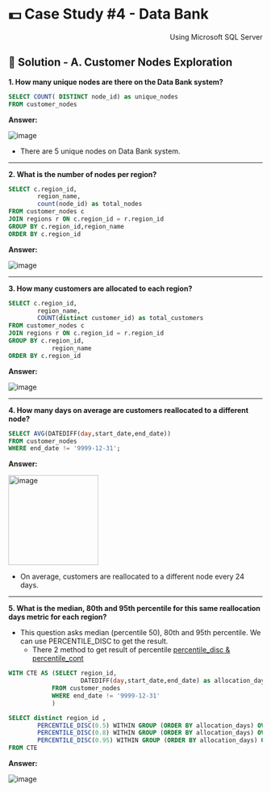 # 💵 Case Study #4 - Data Bank
<p align="right"> Using Microsoft SQL Server </p>

## 🏦 Solution - A. Customer Nodes Exploration

**1. How many unique nodes are there on the Data Bank system?**

````sql
SELECT COUNT( DISTINCT node_id) as unique_nodes
FROM customer_nodes
````

**Answer:**

![image](https://user-images.githubusercontent.com/101379141/195846878-a315e2b5-0ade-4b43-aa5e-42b57c640733.png)
- There are 5 unique nodes on Data Bank system.

***

**2. What is the number of nodes per region?**

````sql
SELECT c.region_id,
        region_name, 
        count(node_id) as total_nodes
FROM customer_nodes c 
JOIN regions r ON c.region_id = r.region_id
GROUP BY c.region_id,region_name
ORDER BY c.region_id
````

**Answer:**

![image](https://user-images.githubusercontent.com/101379141/195847042-ca686a02-65c6-456b-836b-f4af6557321d.png)
***

**3. How many customers are allocated to each region?**

````sql
SELECT c.region_id,
        region_name,
        COUNT(distinct customer_id) as total_customers
FROM customer_nodes c 
JOIN regions r ON c.region_id = r.region_id
GROUP BY c.region_id, 
            region_name
ORDER BY c.region_id
````

**Answer:**

![image](https://user-images.githubusercontent.com/101379141/195847115-53cf988d-a57b-4621-b8fc-54525cb0f89a.png)
***

**4. How many days on average are customers reallocated to a different node?**

````sql
SELECT AVG(DATEDIFF(day,start_date,end_date))
FROM customer_nodes
WHERE end_date != '9999-12-31';
````

**Answer:**

<img width="178" alt="image" src="https://user-images.githubusercontent.com/81607668/130345231-fd91f86f-1a2a-466a-b5b4-ccee80d15c92.png">

- On average, customers are reallocated to a different node every 24 days.

***

**5. What is the median, 80th and 95th percentile for this same reallocation days metric for each region?**
- This question asks median (percentile 50), 80th and 95th percentile. We can use PERCENTILE_DISC to get the result.
  - There 2 method to get result of percentile [percentile_disc & percentile_cont](https://www.mssqltips.com/sqlservertutorial/9128/sql-server-statistical-window-functions-percentile-disc-and-percentile-cont/#:~:text=PERCENTILE_DISC%20and%20PERCENTILE_CONT,-Both%20functions%20calculate&text=The%20main%20difference%20between%20the,while%20PERCENTILE_CONT%20will%20interpolate%20values.&text=The%20WITHIN%20GROUP%20clause%20specifies,percentile%20should%20be%20computed%20over.)
```sql
WITH CTE AS (SELECT region_id,
                    DATEDIFF(day,start_date,end_date) as allocation_days
            FROM customer_nodes
            WHERE end_date != '9999-12-31'
            )

SELECT distinct region_id , 
        PERCENTILE_DISC(0.5) WITHIN GROUP (ORDER BY allocation_days) OVER (PARTITION BY region_id) AS median,
        PERCENTILE_DISC(0.8) WITHIN GROUP (ORDER BY allocation_days) OVER (PARTITION BY region_id) AS #80th_percentile,
        PERCENTILE_DISC(0.95) WITHIN GROUP (ORDER BY allocation_days) OVER (PARTITION BY region_id) AS #95TH_percentile
FROM CTE
```
**Answer:**

![image](https://user-images.githubusercontent.com/101379141/195848444-31bb4ef6-e100-45c1-848d-edb36d555188.png)


